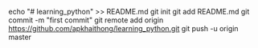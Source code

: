 echo "# learning_python" >> README.md
git init
git add README.md
git commit -m "first commit"
git remote add origin https://github.com/apkhaithong/learning_python.git
git push -u origin master

